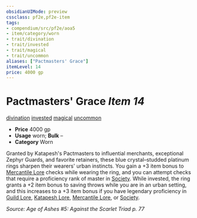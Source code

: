```yaml
---
obsidianUIMode: preview
cssclass: pf2e,pf2e-item
tags:
- compendium/src/pf2e/aoa5
- item/category/worn
- trait/divination
- trait/invested
- trait/magical
- trait/uncommon
aliases: ["Pactmasters' Grace"]
itemLevel: 14
price: 4000 gp
---
```

# Pactmasters' Grace *Item 14*  
[divination](../../../rules/traits/divination.md)  [invested](../../../rules/traits/invested.md)  [magical](../../../rules/traits/magical.md)  [uncommon](../../../rules/traits/uncommon.md)  

- **Price** 4000 gp
- **Usage** worn; **Bulk** –
- **Category** Worn

Granted by Katapesh's Pactmasters to influential merchants, exceptional Zephyr Guards, and favorite retainers, these blue crystal–studded platinum rings sharpen their wearers' urban instincts. You gain a +3 item bonus to [Mercantile Lore](../../skills.md#Lore) checks while wearing the ring, and you can attempt checks that require a proficiency rank of master in [Society](../../skills.md#Society). While invested, the ring grants a +2 item bonus to saving throws while you are in an urban setting, and this increases to a +3 item bonus if you have legendary proficiency in [Guild Lore](../../skills.md#Lore), [Katapesh Lore](../../skills.md#Lore), [Mercantile Lore](../../skills.md#Lore), or [Society](../../skills.md#Society).

*Source: Age of Ashes #5: Against the Scarlet Triad p. 77*